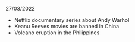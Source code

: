 27/03/2022

- Netflix documentary series about Andy Warhol
- Keanu Reeves movies are banned in China
- Volcano eruption in the Philippines